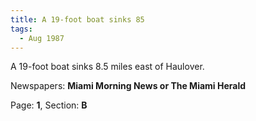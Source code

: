 ```yaml
---  
title: A 19-foot boat sinks 85  
tags:  
  - Aug 1987  
---  
```

  
A 19-foot boat sinks 8.5 miles east of Haulover.  
  
Newspapers: **Miami Morning News or The Miami Herald**  
  
Page: **1**, Section: **B** 
